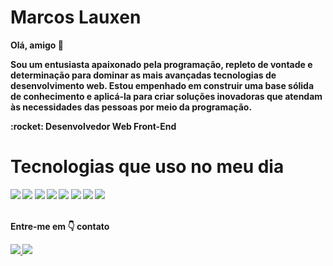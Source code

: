 <h1>Marcos Lauxen</h1>

<b><p>Olá, amigo :wave:</p><b/>

<p>Sou um entusiasta apaixonado pela programação, repleto de vontade e determinação para dominar as mais avançadas tecnologias de desenvolvimento web. Estou empenhado em construir uma base sólida de conhecimento e aplicá-la para criar soluções inovadoras que atendam às necessidades das pessoas por meio da programação.</p>

<p>:rocket: Desenvolvedor Web Front-End</p>

<h1>Tecnologias que uso no meu dia</h1>

<div display=flex>

<img src="https://img.shields.io/badge/HTML5-E34F26?style=for-the-badge&logo=html5&logoColor=white" />
<img src="https://img.shields.io/badge/CSS3-1572B6?style=for-the-badge&logo=css3&logoColor=white" />
<img src="https://img.shields.io/badge/JavaScript-F7DF1E?style=for-the-badge&logo=javascript&logoColor=black" />
<img src="https://img.shields.io/badge/TypeScript-007ACC?style=for-the-badge&logo=typescript&logoColor=white" />
<img src="https://img.shields.io/badge/React-20232A?style=for-the-badge&logo=react&logoColor=61DAFB" />
<img src="https://img.shields.io/badge/Angular-DD0031?style=for-the-badge&logo=angular&logoColor=white" />
<img src="https://img.shields.io/badge/Tailwind_CSS-38B2AC?style=for-the-badge&logo=tailwind-css&logoColor=white" />
<img src="https://img.shields.io/badge/Bootstrap-563D7C?style=for-the-badge&logo=bootstrap&logoColor=white" />

</div>

<br>

<p>Entre-me em 👇 contato</p>

<a href="https://www.linkedin.com/in/marcos-lauxen/">
    <img src="https://img.shields.io/badge/Marcos%20Lauxen-0077B5?style=for-the-badge&logo=linkedin&logoColor=white" />
</a>
<a href="mailto:marcoslauxen075@gmail.com">
    <img src="https://img.shields.io/badge/marcoslauxen075@gmail.com-D14836?style=for-the-badge&logo=gmail&logoColor=white" />
</a>
